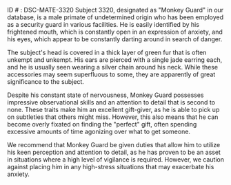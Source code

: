 ID # : DSC-MATE-3320
Subject 3320, designated as "Monkey Guard" in our database, is a male primate of undetermined origin who has been employed as a security guard in various facilities. He is easily identified by his frightened mouth, which is constantly open in an expression of anxiety, and his eyes, which appear to be constantly darting around in search of danger.

The subject's head is covered in a thick layer of green fur that is often unkempt and unkempt. His ears are pierced with a single jade earring each, and he is usually seen wearing a silver chain around his neck. While these accessories may seem superfluous to some, they are apparently of great significance to the subject.

Despite his constant state of nervousness, Monkey Guard possesses impressive observational skills and an attention to detail that is second to none. These traits make him an excellent gift-giver, as he is able to pick up on subtleties that others might miss. However, this also means that he can become overly fixated on finding the "perfect" gift, often spending excessive amounts of time agonizing over what to get someone.

We recommend that Monkey Guard be given duties that allow him to utilize his keen perception and attention to detail, as he has proven to be an asset in situations where a high level of vigilance is required. However, we caution against placing him in any high-stress situations that may exacerbate his anxiety.